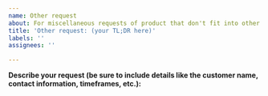 ```yaml
---
name: Other request
about: For miscellaneous requests of product that don't fit into other issue categories
title: 'Other request: (your TL;DR here)'
labels: ''
assignees: ''

---
```


**Describe your request (be sure to include details like the customer name, contact information, timeframes, etc.):**
